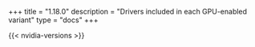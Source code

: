 +++
title = "1.18.0"
description = "Drivers included in each GPU-enabled variant"
type = "docs"
+++

{{< nvidia-versions >}}
